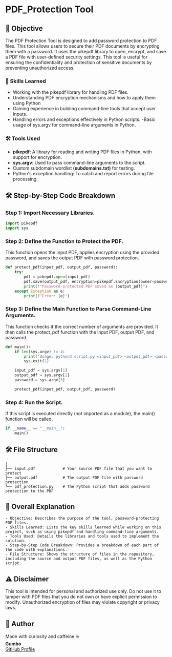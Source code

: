 # PDF_Protection Tool 

## 🎯 Objective

The PDF Protection Tool is designed to add password protection to PDF files. This tool allows users to secure their PDF documents by encrypting them with a password. It uses the pikepdf library to open, encrypt, and save a PDF file with user-defined security settings. This tool is useful for ensuring the confidentiality and protection of sensitive documents by preventing unauthorized access.

### 🧠 Skills Learned

- Working with the pikepdf library for handling PDF files.
- Understanding PDF encryption mechanisms and how to apply them using Python
- Gaining experience in building command-line tools that accept user inputs.
- Handling errors and exceptions effectively in Python scripts.
-Basic usage of sys.argv for command-line arguments in Python.

### 🛠 Tools Used

- **pikepdf**: A library for reading and writing PDF files in Python, with support for encryption.
- **sys.argv**: Used to pass command-line arguments to the script.
- Custom subdomain wordlist **(subdomains.txt)** for testing.
- Python's exception handling: To catch and report errors during file processing.

## 🛠 Step-by-Step Code Breakdown

### **Step 1**: Import Necessary Libraries.
```python
import pikepdf
import sys
```

### **Step 2**: Define the Function to Protect the PDF.
This function opens the input PDF, applies encryption using the provided password, and saves the output PDF with password protection.
```python
def protect_pdf(input_pdf, output_pdf, password):
    try:
        pdf = pikepdf.open(input_pdf)
        pdf.save(output_pdf, encryption=pikepdf.Encryption(owner=password, user=password, R=4))
        print(f"Password-protected PDF saved as {output_pdf}")
    except Exception as e:
        print(f"Error: {e}")
```

### **Step 3**: Define the Main Function to Parse Command-Line Arguments.
This function checks if the correct number of arguments are provided. It then calls the protect_pdf function with the input PDF, output PDF, and password.
```python
def main():
    if len(sys.argv) != 4:
        print("Usage: python3 script.py <input_pdf> <output_pdf> <password>")
        sys.exit(1)

    input_pdf = sys.argv[1]
    output_pdf = sys.argv[2]
    password = sys.argv[3]

    protect_pdf(input_pdf, output_pdf, password)
```

### **Step 4**: Run the Script.
If this script is executed directly (not imported as a module), the main() function will be called.
```python
if __name__ == "__main__":
    main()
```

## 🛠 File Structure
```
│
├── input.pdf            # Your source PDF file that you want to protect
├── output.pdf           # The output PDF file with password protection
└── pdf_protection.py    # The Python script that adds password protection to the PDF

```

## 📖 Overall Explanation 
```
- Objective: Describes the purpose of the tool, password-protecting PDF files.
- Skills Learned: Lists the key skills learned while working on this project, such as using pikepdf and handling command-line arguments.
- Tools Used: Details the libraries and tools used to implement the solution.
- Step-by-Step Code Breakdown: Provides a breakdown of each part of the code with explanations.
- File Structure: Shows the structure of files in the repository, including the source and output PDF files, as well as the Python script.

```
## ⚠️ Disclaimer

This tool is intended for personal and authorized use only.
Do not use it to tamper with PDF files that you do not own or have explicit permission to modify.
Unauthorized encryption of files may violate copyright or privacy laws.


## 👤 Author

Made with curiosity and caffeine ☕  
**Gumbo**  
[GitHub Profile](https://github.com/your-username)

